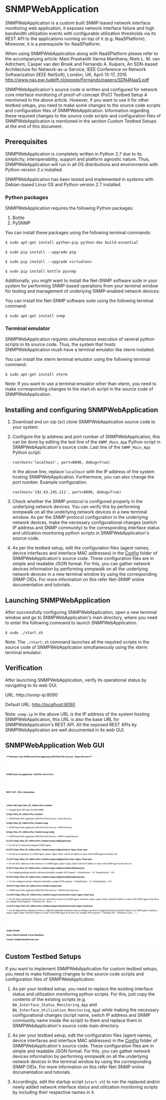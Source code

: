 # SNMPWebApplication

SNMPWebApplication is a custom built SNMP-based network interface monitoring web application, it exposes network interface failure and high bandwidth utilization events with configurable utilization thresholds via its REST API to the applications running on top of it (e.g. NaaSPlatform). Moreover, it is a prerequisite for NaaSPlatform.

When using SNMPWebApplication along with NaaSPlatform please refer to the accompanying article: Mani Prashanth Varma Manthena, Niels L. M. van Adrichem, Casper van den Broek and Fernando A. Kuipers, An SDN-based Architecture for Network-as-a-Service, IEEE Conference on Network Softwarization (IEEE NetSoft), London, UK, April 13-17, 2015 http://www.nas.ewi.tudelft.nl/people/Fernando/papers/SDN4NaaS.pdf

SNMPWebApplication's source code is written and configured for network core interface monitoring of proof-of-concept (PoC) Testbed Setup A mentioned in the above article. However, if you want to use it for other testbed setups, you need to make some changes to the source code scripts and configuration files of SNMPWebApplication. Information regarding these required changes to the source code scripts and configuration files of SNMPWebApplication is mentioned in the section Custom Testbed Setups at the end of this document.

## Prerequisites

SNMPWebApplication is completely written in Python 2.7 due to its simplicity, interoperability, support and platform agnostic nature. Thus, SNMPWebApplication will run in all OS distributions and environments with Python version 2.x installed. 

SNMPWebApplication has been tested and implemented in systems with Debian-based Linux OS and Python version 2.7 installed.

### Python packages

SNMPWebApplication requires the following Python packages:

1. Bottle
2. PySNMP

You can install these packages using the following terminal commands:

`$ sudo apt-get install python-pip python-dev build-essential` 

`$ sudo pip install --upgrade pip` 

`$ sudo pip install --upgrade virtualenv`

`$ sudo pip install bottle pysnmp`

Additionally, you might want to install the Net-SNMP software suite in your system for performing SNMP-based operations from your terminal window for testing and management of underlying SNMP-enabled network devices:

You can install the Net-SNMP software suite using the following terminal command:

`$ sudo apt-get install snmp`

### Terminal emulator

SNMPWebApplication requires simultaneous execution of several python scripts in its source code. Thus, the system that hosts SNMPWebApplication mush have a terminal emulator like xterm installed. 

You can install the xterm terminal emulator using the following terminal command:

`$ sudo apt-get install xterm`

Note: If you want to use a terminal emulator other than xterm, you need to make corresponding changes to the start.sh script in the source code of SNMPWebApplication.

## Installing and configuring SNMPWebApplication

1. Download and un-zip (or) clone SNMPWebApplication source code to your system.

2. Configure the Ip address and port number  of SNMPWebApplication, this can be done by editing the last line of the `SNMP_Main_App` Python script in SNMPWebApplication's source code. 
    Last line of the `SNMP_Main_App` Python script:
 
    `run(host='localhost', port=8090, debug=True)` 
    
    In the above line, replace `localhost` with the IP address of the system hosting SNMPWebApplication. Furthermore, you can     also change the port number. Example configuration:

    `run(host='192.63.245.211', port=8090, debug=True)`

3. Check whether the SNMP protocol is configured properly in the underlying network devices. You can verify this by performing snmpwalk on all the underlying network devices in a new terminal window. As per the SNMP protocol configuration in the underlying network devices, make the necessary configurational changes (switch IP address and SNMP community) to the corresponding interface status and utilization monitoring python scripts in SNMPWebApplication's source code.

4. As per the testbed setup, edit the configuration files (agent names, device interfaces and interface MAC addresses) in the [Config](Config) folder of SNMPWebApplication's source code. These configuration files are in simple and readable JSON format. For this, you can gather network devices information by performing snmpwalk on all the underlying network devices in a new terminal window by using the corresponding SNMP OIDs. For more information on this refer Net-SNMP online documentation and tutorials.

## Launching SNMPWebApplication

After successfully configuring SNMPWebApplication, open a new terminal window and go to SNMPWebApplication's main directory, where you need to enter the following command to launch SNMPWebApplication.

`$ sudo ./start.sh`

Note: The `./start.sh` command launches all the required scripts in the source code of SNMPWebApplication simultaneously using the xterm terminal emulator.

## Verification

After launching SNMPWebApplication, verify its operational status by navigating to its web GUI.

URL:
http://snmp-ip:8090

Default URL:
[http://localhost:8090](http://localhost:8090)

Note: `snmp-ip` in the above URL is the IP address of the system hosting SNMPWebApplication, this URL is also the base URL for SNMPWebApplication's REST API. All the exposed REST APIs by SNMPWebApplication are well documented in its web GUI.

## SNMPWebApplication Web GUI

![SNMPWebApplication GUI 1](README_Images/SNMPWebApplication_GUI_1.png)
![SNMPWebApplication GUI 2](README_Images/SNMPWebApplication_GUI_2.png)

## Custom Testbed Setups

If you want to implement SNMPWebApplication for custom testbed setups, you need to make following changes to the source code scripts and configuration files of SNMPWebApplication:

1. As per your testbed setup, you need to replace the existing interface status and utilization monitoring python scripts. For this, just copy the contents of the existing scripts (e.g. `BA_Interface_Status_Monitoring_App` and `BA_Interface_Utilization_Monitoring_App`) while making the necessary configurational changes (script name, switch IP address and SNMP community name inside the script) to them and replace them in SNMPWebApplication's source code main directory.

2. As per your testbed setup, edit the configuration files (agent names, device interfaces and interface MAC addresses) in the [Config](Config) folder of SNMPWebApplication's source code. These configuration files are in simple and readable JSON format. For this, you can gather network devices information by performing snmpwalk on all the underlying network devices in the terminal window by using the corresponding SNMP OIDs. For more information on this refer Net-SNMP online documentation and tutorials.

3. Accordingly, edit the startup script (`start.sh`) to run the replaced and/or newly added network interface status and utilization monitoring scripts by including their respective names in it. 
